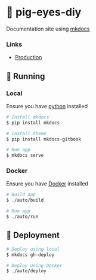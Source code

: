 # :pig: pig-eyes-diy

Documentation site using [mkdocs](https://github.com/mkdocs/mkdocs)

### Links

- [Production](https://ocampco.github.io/pig-eyes-diy/)

## :runner: Running

### Local

Ensure you have [python](https://www.python.org/) installed

```sh
# Install mkdocs
$ pip install mkdocs

# Install theme
$ pip install mkdocs-gitbook

# Run app
$ mkdocs serve
```

### Docker

Ensure you have [Docker](https://www.docker.com/) installed

```sh
# Build app
$ ./auto/build

# Run app
$ ./auto/run
```

## :ship: Deployment

```sh
# Deploy using local
$ mkdocs gh-deploy

# Deploy using Docker
$ ./auto/deploy
```
